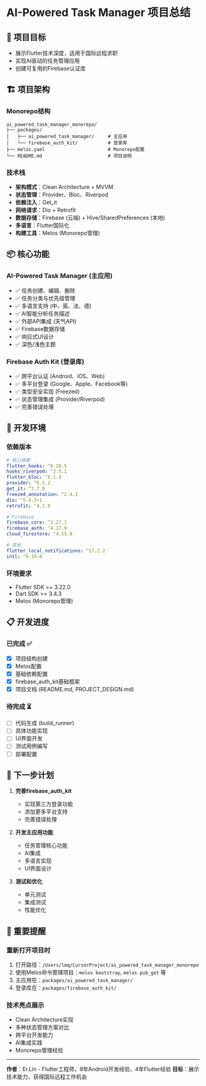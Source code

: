 # AI-Powered Task Manager 项目总结

## 🎯 项目目标
- 展示Flutter技术深度，适用于国际远程求职
- 实现AI驱动的任务管理应用
- 创建可复用的Firebase认证库

## 🏗️ 项目架构

### Monorepo结构
```
ai_powered_task_manager_monorepo/
├── packages/
│   ├── ai_powered_task_manager/     # 主应用
│   └── firebase_auth_kit/           # 登录库
├── melos.yaml                       # Monorepo配置
└── README.md                        # 项目说明
```

### 技术栈
- **架构模式**：Clean Architecture + MVVM
- **状态管理**：Provider、Bloc、Riverpod
- **依赖注入**：Get_it
- **网络请求**：Dio + Retrofit
- **数据存储**：Firebase (云端) + Hive/SharedPreferences (本地)
- **多语言**：Flutter国际化
- **构建工具**：Melos (Monorepo管理)

## 📦 核心功能

### AI-Powered Task Manager (主应用)
- ✅ 任务创建、编辑、删除
- ✅ 任务分类与优先级管理
- ✅ 多语言支持 (中、英、法、德)
- ✅ AI智能分析任务描述
- ✅ 外部API集成 (天气API)
- ✅ Firebase数据存储
- ✅ 响应式UI设计
- ✅ 深色/浅色主题

### Firebase Auth Kit (登录库)
- ✅ 跨平台认证 (Android、iOS、Web)
- ✅ 多平台登录 (Google、Apple、Facebook等)
- ✅ 类型安全实现 (Freezed)
- ✅ 状态管理集成 (Provider/Riverpod)
- ✅ 完善错误处理

## 🔧 开发环境

### 依赖版本
```yaml
# 核心依赖
flutter_hooks: ^0.20.5
hooks_riverpod: ^2.5.1
flutter_bloc: ^8.1.4
provider: ^6.1.2
get_it: ^7.7.0
freezed_annotation: ^2.4.1
dio: ^5.4.3+1
retrofit: ^4.1.0

# Firebase
firebase_core: ^2.27.1
firebase_auth: ^4.17.9
cloud_firestore: ^4.15.9

# 其他
flutter_local_notifications: ^17.2.2
intl: ^0.19.0
```

### 环境要求
- Flutter SDK >= 3.22.0
- Dart SDK >= 3.4.3
- Melos (Monorepo管理)

## 📋 开发进度

### 已完成 ✅
- [x] 项目结构创建
- [x] Melos配置
- [x] 基础依赖配置
- [x] firebase_auth_kit基础框架
- [x] 项目文档 (README.md, PROJECT_DESIGN.md)

### 待完成 ⏳
- [ ] 代码生成 (build_runner)
- [ ] 具体功能实现
- [ ] UI界面开发
- [ ] 测试用例编写
- [ ] 部署配置

## 🚀 下一步计划

1. **完善firebase_auth_kit**
   - 实现第三方登录功能
   - 添加更多平台支持
   - 完善错误处理

2. **开发主应用功能**
   - 任务管理核心功能
   - AI集成
   - 多语言实现
   - UI界面设计

3. **测试和优化**
   - 单元测试
   - 集成测试
   - 性能优化

## 📝 重要提醒

### 重新打开项目时
1. 打开路径：`/Users/lmq/CursorProject/ai_powered_task_manager_monorepo`
2. 使用Melos命令管理项目：`melos bootstrap`, `melos pub_get` 等
3. 主应用在：`packages/ai_powered_task_manager/`
4. 登录库在：`packages/firebase_auth_kit/`

### 技术亮点展示
- Clean Architecture实现
- 多种状态管理方案对比
- 跨平台开发能力
- AI集成实践
- Monorepo管理经验

---

**作者**：Er.Lin - Flutter工程师，9年Android开发经验，4年Flutter经验
**目标**：展示技术能力，获得国际远程工作机会 